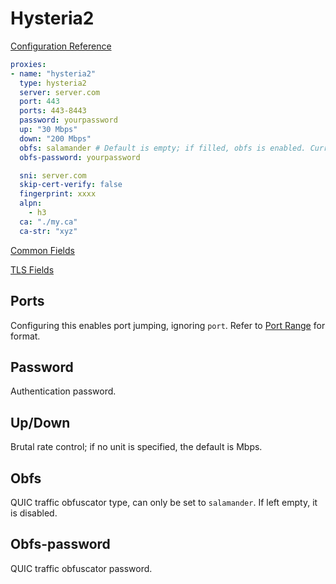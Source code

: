 # Hysteria2

[Configuration Reference](https://hysteria.network/en/docs/advanced-usage/#client-side)

```{.yaml linenums="1"}
proxies:
- name: "hysteria2"
  type: hysteria2
  server: server.com
  port: 443
  ports: 443-8443
  password: yourpassword
  up: "30 Mbps"
  down: "200 Mbps"
  obfs: salamander # Default is empty; if filled, obfs is enabled. Currently, only salamander is supported.
  obfs-password: yourpassword

  sni: server.com
  skip-cert-verify: false
  fingerprint: xxxx
  alpn:
    - h3
  ca: "./my.ca"
  ca-str: "xyz"
```

[Common Fields](./index.md)

[TLS Fields](./tls.md)

## Ports

Configuring this enables port jumping, ignoring `port`. Refer to [Port Range](../../handbook/syntax.md#port-ranges) for format.

## Password

Authentication password.

## Up/Down

Brutal rate control; if no unit is specified, the default is Mbps.

## Obfs

QUIC traffic obfuscator type, can only be set to `salamander`. If left empty, it is disabled.

## Obfs-password

QUIC traffic obfuscator password.